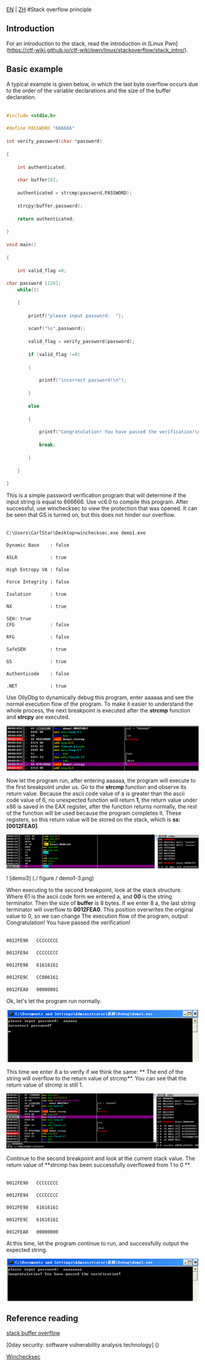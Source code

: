 [EN](./stackoverflow-basic.md) | [ZH](./stackoverflow-basic-zh.md)
#Stack overflow principle


## Introduction


For an introduction to the stack, read the introduction in [Linux Pwn] (https://ctf-wiki.github.io/ctf-wiki/pwn/linux/stackoverflow/stack_intro/).






## Basic example


A typical example is given below, in which the last byte overflow occurs due to the order of the variable declarations and the size of the buffer declaration.


```c

#include <stdio.h>

#define PASSWORD "666666"

int verify_password(char *password)

{

	int authenticated;

	char buffer[8];

	authenticated = strcmp(password,PASSWORD);

	strcpy(buffer,password); 

	return authenticated;

}

void main()

{

	int valid_flag =0;

char password [128];
	while(1)

	{

		printf("please input password:  ");

		scanf("%s",password);

		valid_flag = verify_password(password);

		if (valid_flag !=0)

		{

			printf("incorrect password!\n");

		}

		else

		{

			printf("Congratulation! You have passed the verification!\n");

			break;

		}

	}

}

```



This is a simple password verification program that will determine if the input string is equal to 666666. Use vc6.0 to compile this program. After successful, use winchecksec to view the protection that was opened. It can be seen that GS is turned on, but this does not hinder our overflow.


```

C:\Users\CarlStar\Desktop>winchecksec.exe demo1.exe

Dynamic Base    : false

ASLR            : true

High Entropy VA : false

Force Integrity : false

Isolation       : true

NX              : true

SEH: true
CFG             : false

RFG             : false

SafeSEH         : true

GS              : true

Authenticode    : false

.NET            : true

```



Use OllyDbg to dynamically debug this program, enter aaaaaa and see the normal execution flow of the program. To make it easier to understand the whole process, the next breakpoint is executed after the **strcmp** function and **strcpy** are executed.


![demo1](./figure/demo1-1.png)



Now let the program run, after entering aaaaaa, the program will execute to the first breakpoint under us. Go to the **strcmp** function and observe its return value. Because the ascii code value of a is greater than the ascii code value of 6, no unexpected function will return **1**, the return value under x86 is saved in the EAX register, after the function returns normally, the rest of the function will be used because the program completes it. These registers, so this return value will be stored on the stack, which is **ss:[0012FEA0]**.


![demo2](./figure/demo1-2.png)



! [demo3] (./ figure / demo1-3.png)


When executing to the second breakpoint, look at the stack structure. Where 61 is the ascii code form we entered a, and **00** is the string terminator. Then the size of **buffer** is 8 bytes. If we enter 8 a, the last string terminator will overflow to **0012FEA0**. This position overwrites the original value to 0, so we can change The execution flow of the program, output Congratulation! You have passed the verification!


```

0012FE90   CCCCCCCC

0012FE94   CCCCCCCC

0012FE98   61616161

0012FE9C   CC006161

0012FEA0   00000001

```



Ok, let&#39;s let the program run normally.


![demo4](./figure/demo1-4.png)



This time we enter 8 a to verify if we think the same: ** The end of the string will overflow to the return value of strcmp**. You can see that the return value of strcmp is still 1.


![demo5](./figure/demo1-5.png)



Continue to the second breakpoint and look at the current stack value. The return value of **strcmp has been successfully overflowed from 1 to 0 **.


```

0012FE90   CCCCCCCC

0012FE94   CCCCCCCC

0012FE98   61616161

0012FE9C   61616161

0012FEA0   00000000

```



At this time, let the program continue to run, and successfully output the expected string.


![demo6](./figure/demo1-6.png)







## Reference reading


[stack buffer overflow](https://en.wikipedia.org/wiki/Stack_buffer_overflow)



[0day security: software vulnerability analysis technology] ()


[Winchecksec](https://github.com/trailofbits/winchecksec)


